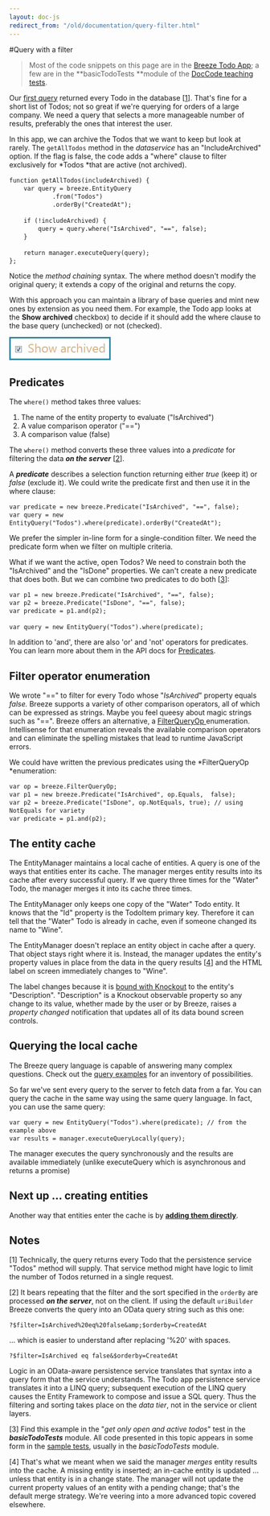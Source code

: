 ```yaml
---
layout: doc-js
redirect_from: "/old/documentation/query-filter.html"
---
```

#Query with a filter

> Most of the code snippets on this page are in the <a href="/doc-samples/about-todo">Breeze Todo App</a>; a few are in the **basicTodoTests **module of the <a href="/doc-samples/doccode">DocCode teaching tests</a>.

Our <a href="/doc-js/lap-first-query">first query</a> returned every Todo in the database [<a href="#note 1">1</a>].  That's fine for a short list of Todos; not so great if we're querying for orders of a large company. We need a query that selects a more manageable number of results, preferably the ones that interest the user.

In this app, we can archive the Todos that we want to keep but look at rarely. The `getAllTodos` method in the *dataservice* has an "IncludeArchived" option. If the flag is false, the code adds a "where" clause to filter exclusively for *Todos *that are active (not archived).

    function getAllTodos(includeArchived) {
        var query = breeze.EntityQuery
                .from("Todos")
                .orderBy("CreatedAt");
    
        if (!includeArchived) {
            query = query.where("IsArchived", "==", false);
        }
    
        return manager.executeQuery(query);
    };

Notice the *method chaining* syntax. The where method doesn't modify the original query; it extends a copy of the original and returns the copy.

With this approach you can maintain a library of base queries and mint new ones by extension as you need them. For example, the Todo app looks at the **Show archived** checkbox) to decide if it should add the where clause to the base query (unchecked) or not (checked).

<img alt="" src="/images/samples/BreezeTodoShowArchivedSnapshot.jpg" />

## Predicates

The `where()` method takes three values:

1. The name of the entity property to evaluate ("IsArchived")
1. A value comparison operator ("==")
1. A comparison value (<span class="codeword">false</span>)


The `where()` method converts these three values into a *predicate* for filtering the data ***on the server*** [<a href="#note 2">2</a>].

A ***predicate*** describes a selection function returning either *true* (keep it) or *false* (exclude it). We could write the predicate first and then use it in the where clause:


    var predicate = new breeze.Predicate("IsArchived", "==", false);  
    var query = new EntityQuery("Todos").where(predicate).orderBy("CreatedAt");

We prefer the simpler in-line form for a single-condition filter. We need the predicate form when we filter on multiple criteria.

What if we want the active, open Todos? We need to constrain both the "IsArchived" and the "IsDone" properties. We can't create a new predicate that does both. But we can combine two predicates to do both [<a href="#note 3">3</a>]:

    var p1 = new breeze.Predicate("IsArchived", "==", false);
    var p2 = breeze.Predicate("IsDone", "==", false); 
    var predicate = p1.and(p2);

    var query = new EntityQuery("Todos").where(predicate);

In addition to 'and', there are also 'or' and 'not' operators for predicates. You can learn more about them in the API docs for <a href="/doc-js/api-docs/classes/Predicate.html">Predicates</a>.

## Filter operator enumeration

We wrote "==" to filter for every Todo whose "*IsArchived*" property equals *false.* Breeze supports a variety of other comparison operators, all of which can be expressed as strings. Maybe you feel queesy about magic strings such as "==". Breeze offers an alternative, a <a href="/doc-js/api-docs/classes/FilterQueryOp.html" target="_blank">FilterQueryOp </a>enumeration. Intellisense for that enumeration reveals the available comparison operators and can eliminate the spelling mistakes that lead to runtime JavaScript errors.

We could have written the previous predicates using the *FilterQueryOp *enumeration:

    var op = breeze.FilterQueryOp;
    var p1 = new breeze.Predicate("IsArchived", op.Equals,  false);
    var p2 = breeze.Predicate("IsDone", op.NotEquals, true); // using NotEquals for variety
    var predicate = p1.and(p2);


## The entity cache

The EntityManager maintains a local cache of entities. A query is one of the ways that entities enter its cache. The manager merges entity results into its cache after every successful query. If we query three times for the "Water" Todo, the manager merges it into its cache three times.

The EntityManager only keeps one copy of the "Water" Todo entity. It knows that the "Id" property is the TodoItem primary key. Therefore it can tell that the "Water" Todo is already in cache, even if someone changed its name to "Wine".

The EntityManager doesn't replace an entity object in cache after a query. That object stays right where it is. Instead, the manager updates the entity's property values in place from the data in the query results [<a href="#note 4">4</a>] and the HTML label on screen immediately changes to "Wine".

The label changes because it is <a href="/doc-js/lap-knockout">bound with Knockout</a> to the entity's "Description". "Description" is a Knockout observable property so any change to its value, whether made by the user or by Breeze, raises a *property changed* notification that updates all of its data bound screen controls.

## Querying the local cache

The Breeze query language is capable of answering many complex questions. Check out the <a href="/doc-js/query-examples">query examples</a> for an inventory of possibilities.

So far we've sent every query to the server to fetch data from a far. You can query the cache in the same way using the same query language. In fact, you can use the same query:

    var query = new EntityQuery("Todos").where(predicate); // from the example above
    var results = manager.executeQueryLocally(query);

The manager executes the query synchronously and the results are available immediately (unlike executeQuery which is asynchronous and returns a promise)

## Next up ... creating entities

Another way that entities enter the cache is by **<a href="/doc-js/lap-add-entity">adding them directly</a>**.

## Notes

<a name="note 1"></a>[1] Technically, the query returns every Todo that the persistence service "Todos" method will supply. That service method might have logic to limit the number of Todos returned in a single request.

<a name="note 2"></a>[2] It bears repeating that the filter and the sort specified in the `orderBy` are processed ***on the server***, not on the client. If using the default `uriBuilder` Breeze converts the query into an OData query string such as this one:

    ?$filter=IsArchived%20eq%20false&amp;$orderby=CreatedAt

... which is easier to understand after replacing '%20' with spaces.

    ?$filter=IsArchived eq false&$orderby=CreatedAt

Logic in an OData-aware persistence service translates that syntax into a query form that the service understands. The Todo app persistence service translates it into a LINQ query; subsequent execution of the LINQ query causes the Entity Framework to compose and issue a SQL query. Thus the filtering and sorting takes place on the *data tier*, not in the service or client layers.

<a name="note 3"></a>[3] Find this example in the "*get only open and active todos*" test in the ***basicTodoTests*** module. All code presented in this topic appears in some form in the <a href="#_Beginning_Breeze:_the_1">sample tests</a>, usually in the *basicTodoTests* module.

<a name="note 4"></a>[4] That's what we meant when we said the manager *merges* entity results into the cache. A missing entity is inserted; an in-cache entity is updated ... unless that entity is in a change state. The manager will not update the current property values of an entity with a pending change; that's the default merge strategy. We're veering into a more advanced topic covered elsewhere.
